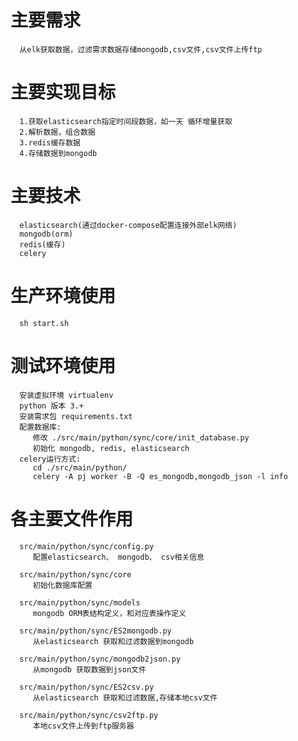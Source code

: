
# 主要需求
      从elk获取数据，过滤需求数据存储mongodb,csv文件,csv文件上传ftp

# 主要实现目标
      1.获取elasticsearch指定时间段数据，如一天 循环增量获取
      2.解析数据，组合数据
      3.redis缓存数据
      4.存储数据到mongodb

# 主要技术
      elasticsearch(通过docker-compose配置连接外部elk网络)
      mongodb(orm)
      redis(缓存)
      celery

# 生产环境使用
      sh start.sh

# 测试环境使用
      安装虚拟环境 virtualenv
      python 版本 3.+
      安装需求包 requirements.txt
      配置数据库:
         修改 ./src/main/python/sync/core/init_database.py
         初始化 mongodb, redis, elasticsearch
      celery运行方式:
         cd ./src/main/python/
         celery -A pj worker -B -Q es_mongodb,mongodb_json -l info

# 各主要文件作用
      src/main/python/sync/config.py
         配置elasticsearch、 mongodb、 csv相关信息

      src/main/python/sync/core
         初始化数据库配置

      src/main/python/sync/models
         mongodb ORM表结构定义，和对应表操作定义

      src/main/python/sync/ES2mongodb.py
         从elasticsearch 获取和过滤数据到mongodb

      src/main/python/sync/mongodb2json.py
         从mongodb 获取数据到json文件

      src/main/python/sync/ES2csv.py
         从elasticsearch 获取和过滤数据,存储本地csv文件

      src/main/python/sync/csv2ftp.py
         本地csv文件上传到ftp服务器
